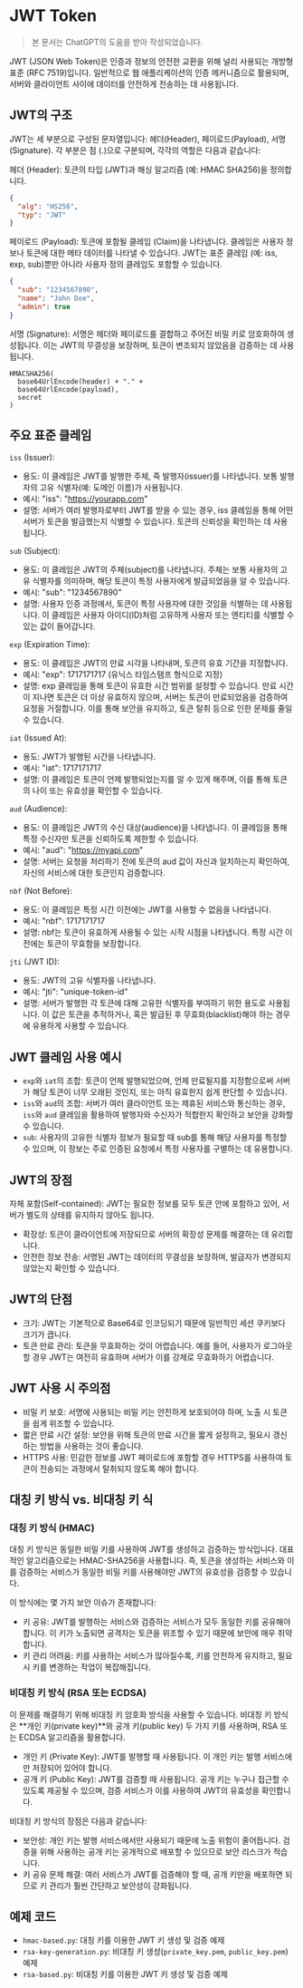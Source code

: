 # JWT Token

> 본 문서는 ChatGPT의 도움을 받아 작성되었습니다.

JWT (JSON Web Token)은 인증과 정보의 안전한 교환을 위해 널리 사용되는 개방형 표준 (RFC 7519)입니다. 일반적으로 웹 애플리케이션의 인증 메커니즘으로 활용되며, 서버와 클라이언트 사이에 데이터를 안전하게 전송하는 데 사용됩니다.


## JWT의 구조

JWT는 세 부분으로 구성된 문자열입니다: 헤더(Header), 페이로드(Payload), 서명(Signature). 각 부분은 점 (.)으로 구분되며, 각각의 역할은 다음과 같습니다:

헤더 (Header): 토큰의 타입 (JWT)과 해싱 알고리즘 (예: HMAC SHA256)을 정의합니다.

```json
{
  "alg": "HS256",
  "typ": "JWT"
}
```
페이로드 (Payload): 토큰에 포함될 클레임 (Claim)을 나타냅니다. 클레임은 사용자 정보나 토큰에 대한 메타 데이터를 나타낼 수 있습니다. JWT는 표준 클레임 (예: iss, exp, sub)뿐만 아니라 사용자 정의 클레임도 포함할 수 있습니다.

```json
{
  "sub": "1234567890",
  "name": "John Doe",
  "admin": true
}
```

서명 (Signature): 서명은 헤더와 페이로드를 결합하고 주어진 비밀 키로 암호화하여 생성됩니다. 이는 JWT의 무결성을 보장하며, 토큰이 변조되지 않았음을 검증하는 데 사용됩니다.

```
HMACSHA256(
  base64UrlEncode(header) + "." +
  base64UrlEncode(payload),
  secret
)
```

## 주요 표준 클레임
`iss` (Issuer):

- 용도: 이 클레임은 JWT를 발행한 주체, 즉 발행자(issuer)를 나타냅니다. 보통 발행자의 고유 식별자(예: 도메인 이름)가 사용됩니다.
- 예시: "iss": "https://yourapp.com"
- 설명: 서버가 여러 발행자로부터 JWT를 받을 수 있는 경우, iss 클레임을 통해 어떤 서버가 토큰을 발급했는지 식별할 수 있습니다. 토큰의 신뢰성을 확인하는 데 사용됩니다.

`sub` (Subject):

- 용도: 이 클레임은 JWT의 주체(subject)를 나타냅니다. 주체는 보통 사용자의 고유 식별자를 의미하며, 해당 토큰이 특정 사용자에게 발급되었음을 알 수 있습니다.
- 예시: "sub": "1234567890"
- 설명: 사용자 인증 과정에서, 토큰이 특정 사용자에 대한 것임을 식별하는 데 사용됩니다. 이 클레임은 사용자 아이디(ID)처럼 고유하게 사용자 또는 엔티티를 식별할 수 있는 값이 들어갑니다.

`exp` (Expiration Time):

- 용도: 이 클레임은 JWT의 만료 시각을 나타내며, 토큰의 유효 기간을 지정합니다.
- 예시: "exp": 1717171717 (유닉스 타임스탬프 형식으로 지정)
- 설명: exp 클레임을 통해 토큰이 유효한 시간 범위를 설정할 수 있습니다. 만료 시간이 지나면 토큰은 더 이상 유효하지 않으며, 서버는 토큰이 만료되었음을 검증하여 요청을 거절합니다. 이를 통해 보안을 유지하고, 토큰 탈취 등으로 인한 문제를 줄일 수 있습니다.

`iat` (Issued At):

- 용도: JWT가 발행된 시간을 나타냅니다.
- 예시: "iat": 1717171717
- 설명: 이 클레임은 토큰이 언제 발행되었는지를 알 수 있게 해주며, 이를 통해 토큰의 나이 또는 유효성을 확인할 수 있습니다.

`aud` (Audience):

- 용도: 이 클레임은 JWT의 수신 대상(audience)을 나타냅니다. 이 클레임을 통해 특정 수신자만 토큰을 신뢰하도록 제한할 수 있습니다.
- 예시: "aud": "https://myapi.com"
- 설명: 서버는 요청을 처리하기 전에 토큰의 aud 값이 자신과 일치하는지 확인하여, 자신의 서비스에 대한 토큰인지 검증합니다.

`nbf` (Not Before):

- 용도: 이 클레임은 특정 시간 이전에는 JWT를 사용할 수 없음을 나타냅니다.
- 예시: "nbf": 1717171717
- 설명: nbf는 토큰이 유효하게 사용될 수 있는 시작 시점을 나타냅니다. 특정 시간 이전에는 토큰이 무효함을 보장합니다.

`jti` (JWT ID):

- 용도: JWT의 고유 식별자를 나타냅니다.
- 예시: "jti": "unique-token-id"
- 설명: 서버가 발행한 각 토큰에 대해 고유한 식별자를 부여하기 위한 용도로 사용됩니다. 이 값은 토큰을 추적하거나, 혹은 발급된 후 무효화(blacklist)해야 하는 경우에 유용하게 사용할 수 있습니다.

## JWT 클레임 사용 예시
- `exp`와 `iat`의 조합: 토큰이 언제 발행되었으며, 언제 만료될지를 지정함으로써 서버가 해당 토큰이 너무 오래된 것인지, 또는 아직 유효한지 쉽게 판단할 수 있습니다.
- `iss`와 `aud`의 조합: 서버가 여러 클라이언트 또는 제휴된 서비스와 통신하는 경우, `iss`와 `aud` 클레임을 활용하여 발행자와 수신자가 적합한지 확인하고 보안을 강화할 수 있습니다.
- `sub`: 사용자의 고유한 식별자 정보가 필요할 때 sub를 통해 해당 사용자를 특정할 수 있으며, 이 정보는 주로 인증된 요청에서 특정 사용자를 구별하는 데 유용합니다.

## JWT의 장점

자체 포함(Self-contained): JWT는 필요한 정보를 모두 토큰 안에 포함하고 있어, 서버가 별도의 상태를 유지하지 않아도 됩니다.
- 확장성: 토큰이 클라이언트에 저장되므로 서버의 확장성 문제를 해결하는 데 유리합니다.
- 안전한 정보 전송: 서명된 JWT는 데이터의 무결성을 보장하며, 발급자가 변경되지 않았는지 확인할 수 있습니다.

## JWT의 단점

- 크기: JWT는 기본적으로 Base64로 인코딩되기 때문에 일반적인 세션 쿠키보다 크기가 큽니다.
- 토큰 만료 관리: 토큰을 무효화하는 것이 어렵습니다. 예를 들어, 사용자가 로그아웃할 경우 JWT는 여전히 유효하며 서버가 이를 강제로 무효화하기 어렵습니다.

## JWT 사용 시 주의점
- 비밀 키 보호: 서명에 사용되는 비밀 키는 안전하게 보호되어야 하며, 노출 시 토큰을 쉽게 위조할 수 있습니다.
- 짧은 만료 시간 설정: 보안을 위해 토큰의 만료 시간을 짧게 설정하고, 필요시 갱신하는 방법을 사용하는 것이 좋습니다.
- HTTPS 사용: 민감한 정보를 JWT 페이로드에 포함할 경우 HTTPS를 사용하여 토큰이 전송되는 과정에서 탈취되지 않도록 해야 합니다.

## 대칭 키 방식 vs. 비대칭 키 식

### 대칭 키 방식 (HMAC)
대칭 키 방식은 동일한 비밀 키를 사용하여 JWT를 생성하고 검증하는 방식입니다. 대표적인 알고리즘으로는 HMAC-SHA256을 사용합니다. 즉, 토큰을 생성하는 서비스와 이를 검증하는 서비스가 동일한 비밀 키를 사용해야만 JWT의 유효성을 검증할 수 있습니다.

이 방식에는 몇 가지 보안 이슈가 존재합니다:

- 키 공유: JWT를 발행하는 서비스와 검증하는 서비스가 모두 동일한 키를 공유해야 합니다. 이 키가 노출되면 공격자는 토큰을 위조할 수 있기 때문에 보안에 매우 취약합니다.
- 키 관리 어려움: 키를 사용하는 서비스가 많아질수록, 키를 안전하게 유지하고, 필요시 키를 변경하는 작업이 복잡해집니다.

### 비대칭 키 방식 (RSA 또는 ECDSA)
이 문제를 해결하기 위해 비대칭 키 암호화 방식을 사용할 수 있습니다. 비대칭 키 방식은 **개인 키(private key)**와 공개 키(public key) 두 가지 키를 사용하며, RSA 또는 ECDSA 알고리즘을 활용합니다.

- 개인 키 (Private Key): JWT를 발행할 때 사용됩니다. 이 개인 키는 발행 서비스에만 저장되어 있어야 합니다.
- 공개 키 (Public Key): JWT를 검증할 때 사용됩니다. 공개 키는 누구나 접근할 수 있도록 제공될 수 있으며, 검증 서비스가 이를 사용하여 JWT의 유효성을 확인합니다.

비대칭 키 방식의 장점은 다음과 같습니다:

- 보안성: 개인 키는 발행 서비스에서만 사용되기 때문에 노출 위험이 줄어듭니다. 검증을 위해 사용하는 공개 키는 공개적으로 배포할 수 있으므로 보안 리스크가 적습니다.
- 키 공유 문제 해결: 여러 서비스가 JWT를 검증해야 할 때, 공개 키만을 배포하면 되므로 키 관리가 훨씬 간단하고 보안성이 강화됩니다.

## 예제 코드

- `hmac-based.py`: 대칭 키를 이용한 JWT 키 생성 및 검증 예제
- `rsa-key-generation.py`: 비대칭 키 생성(`private_key.pem`, `public_key.pem`) 예제
- `rsa-based.py`: 비대칭 키를 이용한 JWT 키 생성 및 검증 예제 